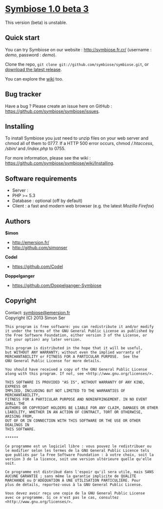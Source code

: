 [Symbiose 1.0 beta 3](http://symbiose.fr.cr/)
==============================================

This version (beta) is unstable.  

Quick start
-----------

You can try Symbiose on our website : http://symbiose.fr.cr/ (username : _demo_, password : _demo_).

Clone the repo, `git clone git://github.com/symbiose/symbiose.git`, or [download the latest release](https://github.com/symbiose/symbiose/zipball/master).

You can explore the [wiki](https://github.com/symbiose/symbiose/wiki/) too.

Bug tracker
-----------

Have a bug ? Please create an issue here on GitHub : https://github.com/symbiose/symbiose/issues.

Installing
----------

To install Symbiose you just need to unzip files on your web server and chmod all of them to 0777. If a HTTP 500 error occurs, chmod */.htaccess*, */sbin/* and */index.php* to 0755.

For more information, please see the wiki : https://github.com/symbiose/symbiose/wiki/Installing.

Software requirements
---------------------

* Server : 
 * PHP >= 5.3
 * Database : optional (off by default)
* Client : a fast and modern web browser (e.g. the latest *Mozilla Firefox*)

Authors
-------

**$imon**
+ http://emersion.fr/
+ http://github.com/simonser

**Codel**
+ https://github.com/Codel

**Doppelganger**
+ https://github.com/Doppelganger-Symbiose

Copyright
---------

Contact: symbiose@emersion.fr  
Copyright (C) 2013 Simon Ser

    This program is free software: you can redistribute it and/or modify
    it under the terms of the GNU General Public License as published by
    the Free Software Foundation, either version 3 of the License, or
    (at your option) any later version.

    This program is distributed in the hope that it will be useful,
    but WITHOUT ANY WARRANTY; without even the implied warranty of
    MERCHANTABILITY or FITNESS FOR A PARTICULAR PURPOSE.  See the
    GNU General Public License for more details.

    You should have received a copy of the GNU General Public License
    along with this program. If not, see <http://www.gnu.org/licenses/>.
    
    THIS SOFTWARE IS PROVIDED "AS IS", WITHOUT WARRANTY OF ANY KIND, EXPRESS OR
    IMPLIED, INCLUDING BUT NOT LIMITED TO THE WARRANTIES OF MERCHANTABILITY,
    FITNESS FOR A PARTICULAR PURPOSE AND NONINFRINGEMENT. IN NO EVENT SHALL THE
    AUTHORS OR COPYRIGHT HOLDERS BE LIABLE FOR ANY CLAIM, DAMAGES OR OTHER
    LIABILITY, WHETHER IN AN ACTION OF CONTRACT, TORT OR OTHERWISE, ARISING FROM,
    OUT OF OR IN CONNECTION WITH THIS SOFTWARE OR THE USE OR OTHER DEALINGS IN
    THIS SOFTWARE.
    
    ******
    
    Ce programme est un logiciel libre : vous pouvez le redistribuer ou
    le modifier selon les termes de la GNU General Public Licence tels
    que publiés par la Free Software Foundation : à votre choix, soit la
    version 3 de la licence, soit une version ultérieure quelle qu'elle
    soit.

    Ce programme est distribué dans l'espoir qu'il sera utile, mais SANS
    AUCUNE GARANTIE ; sans même la garantie implicite de QUALITÉ
    MARCHANDE ou D'ADÉQUATION À UNE UTILISATION PARTICULIÈRE. Pour
    plus de détails, reportez-vous à la GNU General Public License.

    Vous devez avoir reçu une copie de la GNU General Public License
    avec ce programme. Si ce n'est pas le cas, consultez
    <http://www.gnu.org/licenses/>.
